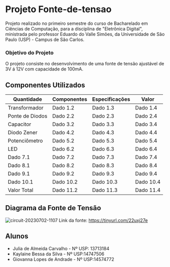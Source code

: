 # Projeto Fonte-de-tensao

Projeto realizado no primeiro semestre do curso de Bacharelado em Ciências de Computação, para a disciplina de "Eletrônica Digital", ministrada pelo professor Eduardo do Valle Simões, da Universidade de São Paulo (USP) - Campus de São Carlos.

### Objetivo do Projeto
O projeto consiste no desenvolvimento de uma fonte de tensão ajustável de 3V á 12V com capacidade de 100mA.

## Componentes Utilizados
| Quantidade | Componentes | Especificações | Valor |
| -------- | -------- | -------- | -------- |
| Transformador | Dado 1.2 | Dado 1.3 | Dado 1.4 |
| Ponte de Diodos | Dado 2.2 | Dado 2.3 | Dado 2.4 |
| Capacitor | Dado 3.2 | Dado 3.3 | Dado 3.4 |
| Diodo Zener | Dado 4.2 | Dado 4.3 | Dado 4.4 |
| Potenciômetro | Dado 5.2 | Dado 5.3 | Dado 5.4 |
| LED | Dado 6.2 | Dado 6.3 | Dado 6.4 |
| Dado 7.1 | Dado 7.2 | Dado 7.3 | Dado 7.4 |
| Dado 8.1 | Dado 8.2 | Dado 8.3 | Dado 8.4 |
| Dado 9.1 | Dado 9.2 | Dado 9.3 | Dado 9.4 |
| Dado 10.1 | Dado 10.2 | Dado 10.3 | Dado 10.4 |
| Valor Total| Dado 11.2 | Dado 11.3 | Dado 11.4 |

## Diagrama da Fonte de Tensão

![circuit-20230702-1107](https://github.com/J-carvalho17/Fonte-de-tensao/assets/129186293/d1ef9827-de2a-48d0-a5c0-5733c3d0efd0)
Link da fonte: https://tinyurl.com/22uxj27e

## Alunos

- Julia de Almeida Carvalho - Nº USP: 13713184
- Kaylaine Bessa da Silva - Nº USP:14747506
- Giovanna Lopes de Andrade - Nº USP:14574772


